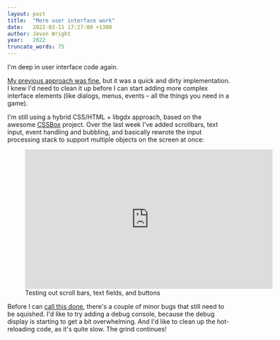 ```yaml
---
layout: post
title:  "More user interface work"
date:   2022-03-11 17:27:00 +1300
author: Jevon Wright
year:   2022
truncate_words: 75
---
```


I'm deep in user interface code again.

[My previous approach was fine](/2021/12/10/user-interfaces), but it was a quick and dirty implementation. I knew I'd need to
clean it up before I can start adding more complex interface elements (like dialogs,
menus, events – all the things you need in a game).

I'm still using a hybrid CSS/HTML + libgdx approach, based on the awesome [CSSBox](https://github.com/radkovo/CSSBox) project.
Over the last week I've added scrollbars, text input, event handling and bubbling,
and basically rewrote the input processing stack to support multiple objects on the screen at once:

<figure class="video">
  <iframe width="560" height="315" src="https://www.youtube.com/embed/Z8cOFScfV_o" title="YouTube video player" frameborder="0" allow="accelerometer; autoplay; clipboard-write; encrypted-media; gyroscope; picture-in-picture" allowfullscreen></iframe>
  <figcaption>Testing out scroll bars, text fields, and buttons</figcaption>
</figure>

Before I can [call this done](/2022/01/12/draft-timeline), there's a couple of minor bugs
that still need to be squished. I'd like to try adding a debug console, because
the debug display is starting to get a bit overwhelming. And I'd like to
clean up the hot-reloading code, as it's quite slow. The grind continues!

